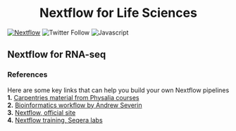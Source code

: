 <h1 align="center"><b>Nextflow  for Life Sciences</span></b></h1>

[![Nextflow](https://img.shields.io/badge/nextflow-%E2%89%A50.27.6-brightgreen.svg)](https://www.nextflow.io/)
![Twitter Follow](https://img.shields.io/twitter/follow/loukesio)
![Javascript](https://img.shields.io/badge/logo-javascript-blue?logo=javascript)

<h2><b>Nextflow for RNA-seq</span></b></h2>




### References 
Here are some key links that can help you build your own Nextflow pipelines <br>
**1.** [Carpentries material from Physalia courses](https://carpentries-incubator.github.io/workflows-nextflow/index.html) <br>
**2.** [Bioinformatics workflow by Andrew Severin](https://bioinformaticsworkbook.org/dataAnalysis/nextflow/02_creatingAworkflow.html) <br>
**3.** [Nextflow, official site](https://training.nextflow.io/hands_on/04_implementation/#process-4-gatk-recalibrate) <br>
**4.** [Nextflow training, Seqera labs](https://training.seqera.io/#_gitpod)
